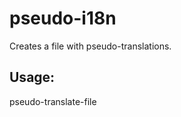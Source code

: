 # pseudo-i18n

Creates a file with pseudo-translations.

## Usage:

pseudo-translate-file <source file> <target file>
